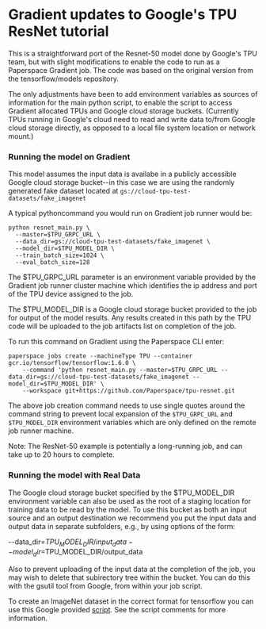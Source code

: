 # Gradient updates to Google's TPU ResNet tutorial

This is a straightforward port of the Resnet-50 model done by Google's TPU team, but with slight modifications to enable the code to run as a Paperspace Gradient job. The code was based on the original version from the tensorflow/models repository.

The only adjustments have been to add environment variables as sources of information for the main python script, to enable the script to access Gradient allocated TPUs and Google cloud storage buckets.  (Currently TPUs running in Google's cloud need to read and write data to/from Google cloud storage directly, as opposed to a local file system location or network mount.)

### Running the model on Gradient
This model assumes the input data is availabe in a publicly accessible Google cloud storage bucket--in this case we are using the randomly generated fake dataset located at `gs://cloud-tpu-test-datasets/fake_imagenet`

A typical pythoncommand you would run on Gradient job runner would be:

	python resnet_main.py \
	  --master=$TPU_GRPC_URL \
	  --data_dir=gs://cloud-tpu-test-datasets/fake_imagenet \
	  --model_dir=$TPU_MODEL_DIR \
	  --train_batch_size=1024 \
	  --eval_batch_size=128

The $TPU_GRPC_URL parameter is an environment variable provided by the Gradient job runner cluster machine which identifies the ip address and port of the TPU device assigned to the job.

The $TPU_MODEL_DIR is a Google cloud storage bucket provided to the job for output of the model results.  Any results created in this path by the TPU code will be uploaded to the job artifacts list on completion of the job.

To run this command on Gradient using the Paperspace CLI enter:

	paperspace jobs create --machineType TPU --container gcr.io/tensorflow/tensorflow:1.6.0 \
		--command 'python resnet_main.py --master=$TPU_GRPC_URL --data_dir=gs://cloud-tpu-test-datasets/fake_imagenet --model_dir=$TPU_MODEL_DIR' \
		--workspace git+https://github.com/Paperspace/tpu-resnet.git

The above job creation command needs to use single quotes around the command string to prevent local expansion of the `$TPU_GRPC_URL` and `$TPU_MODEL_DIR` environment variables which are only defined on the remote job runner machine.

Note: The ResNet-50 example is potentially a long-running job, and can take up to 20 hours to complete.

### Running the model with Real Data
The Google cloud storage bucket specified by the $TPU_MODEL_DIR environment variable can also be used as the root of a staging location for training data to be read by the model.  To use this bucket as both an input source and an output destination we recommend you put the input data and output data in separate subfolders, e.g., by using options of the form:

  --data_dir=$TPU_MODEL_DIR/input_data
  --model_dir=$TPU_MODEL_DIR/output_data

Also to prevent uploading of the input data at the completion of the job, you may wish to delete that subirectory tree within the bucket.  You can do this with the gsutil tool from Google, from within your job script.

To create an ImageNet dataset in the correct format for tensorflow you can use this Google provided [script](https://github.com/tensorflow/tpu/blob/master/tools/datasets/imagenet_to_gcs.py).  See the script comments for more information.
